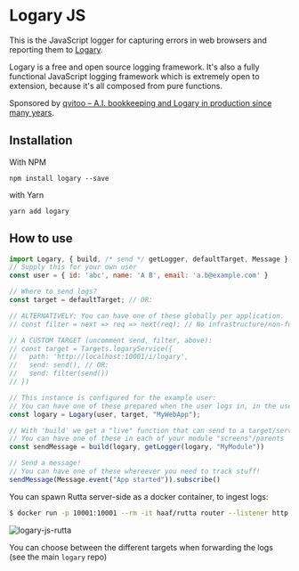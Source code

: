 # Logary JS

This is the JavaScript logger for capturing errors in web browsers and reporting
them to [Logary](https://logary.github.io).

Logary is a free and open source logging framework. It's also a fully functional
JavaScript logging framework which is extremely open to extension, because it's
all composed from pure functions.

Sponsored by
[qvitoo – A.I. bookkeeping and Logary in production since many years](https://qvitoo.com/?utm_source=github&utm_campaign=logary).

## Installation

With NPM

    npm install logary --save

with Yarn

    yarn add logary

## How to use

``` javascript
import Logary, { build, /* send */ getLogger, defaultTarget, Message } from 'logary'
// Supply this for your own user
const user = { id: 'abc', name: 'A B', email: 'a.b@example.com' } 

// Where to send logs?
const target = defaultTarget; // OR:

// ALTERNATIVELY: You can have one of these globally per application.
// const filter = next => req => next(req); // No infrastructure/non-functional requirements on requests

// A CUSTOM TARGET (uncomment send, filter, above):
// const target = Targets.logaryService({
//   path: 'http://localhost:10001/i/logary',
//   send: send(), // OR:
//   send: filter(send())
// })

// This instance is configured for the example user:
// You can have one of these prepared when the user logs in, in the user state store.
const logary = Logary(user, target, "MyWebApp");

// With 'build' we get a "live" function that can send to a target/server, use it to log
// You can have one of these in each of your module "screens"/parents
const sendMessage = build(logary, getLogger(logary, "MyModule"))

// Send a message!
// You can have one of these whereever you need to track stuff!
sendMessage(Message.event("App started")).subscribe()
```

You can spawn Rutta server-side as a docker container, to ingest logs:

```bash
$ docker run -p 10001:10001 --rm -it haaf/rutta router --listener http 0.0.0.0:10001 json --target console://./

```

![logary-js-rutta](/Users/h/dev/voi-extras/logary-js/docs/logary-js-rutta.png)

You can choose between the different targets when forwarding the logs (see the main `logary` repo)
